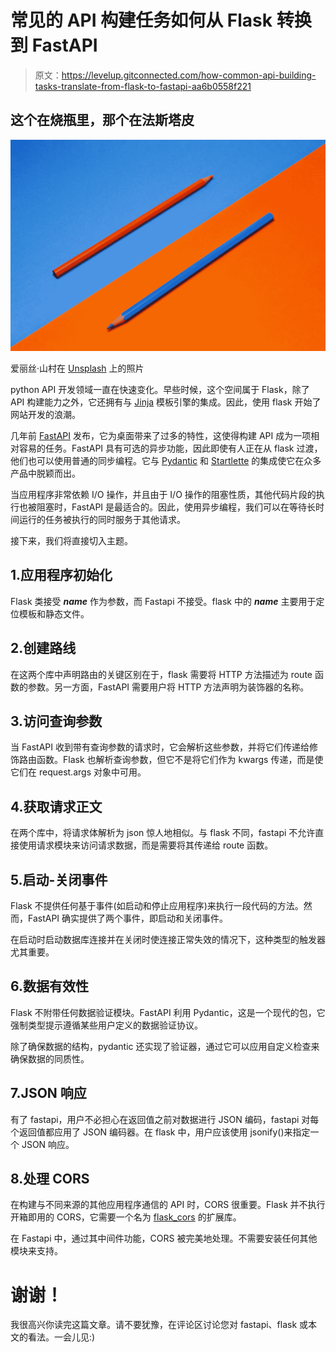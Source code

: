 # 常见的 API 构建任务如何从 Flask 转换到 FastAPI

> 原文：<https://levelup.gitconnected.com/how-common-api-building-tasks-translate-from-flask-to-fastapi-aa6b0558f221>

## 这个在烧瓶里，那个在法斯塔皮

![](img/c933897de1983658870f1d2d735c2e16.png)

爱丽丝·山村在 [Unsplash](https://unsplash.com?utm_source=medium&utm_medium=referral) 上的照片

python API 开发领域一直在快速变化。早些时候，这个空间属于 Flask，除了 API 构建能力之外，它还拥有与 [Jinja](https://jinja.palletsprojects.com/en/3.0.x/) 模板引擎的集成。因此，使用 flask 开始了网站开发的浪潮。

几年前 [FastAPI](https://fastapi.tiangolo.com/) 发布，它为桌面带来了过多的特性，这使得构建 API 成为一项相对容易的任务。FastAPI 具有可选的异步功能，因此即使有人正在从 flask 过渡，他们也可以使用普通的同步编程。它与 [Pydantic](https://pydantic-docs.helpmanual.io/) 和 [Startlette](https://www.starlette.io/) 的集成使它在众多产品中脱颖而出。

当应用程序非常依赖 I/O 操作，并且由于 I/O 操作的阻塞性质，其他代码片段的执行也被阻塞时，FastAPI 是最适合的。因此，使用异步编程，我们可以在等待长时间运行的任务被执行的同时服务于其他请求。

接下来，我们将直接切入主题。

## 1.应用程序初始化

Flask 类接受 *__name__* 作为参数，而 Fastapi 不接受。flask 中的 *__name__* 主要用于定位模板和静态文件。

## 2.创建路线

在这两个库中声明路由的关键区别在于，flask 需要将 HTTP 方法描述为 route 函数的参数。另一方面，FastAPI 需要用户将 HTTP 方法声明为装饰器的名称。

## 3.访问查询参数

当 FastAPI 收到带有查询参数的请求时，它会解析这些参数，并将它们传递给修饰路由函数。Flask 也解析查询参数，但它不是将它们作为 kwargs 传递，而是使它们在 request.args 对象中可用。

## 4.获取请求正文

在两个库中，将请求体解析为 json 惊人地相似。与 flask 不同，fastapi 不允许直接使用请求模块来访问请求数据，而是需要将其传递给 route 函数。

## 5.启动-关闭事件

Flask 不提供任何基于事件(如启动和停止应用程序)来执行一段代码的方法。然而，FastAPI 确实提供了两个事件，即启动和关闭事件。

在启动时启动数据库连接并在关闭时使连接正常失效的情况下，这种类型的触发器尤其重要。

## 6.数据有效性

Flask 不附带任何数据验证模块。FastAPI 利用 Pydantic，这是一个现代的包，它强制类型提示遵循某些用户定义的数据验证协议。

除了确保数据的结构，pydantic 还实现了验证器，通过它可以应用自定义检查来确保数据的同质性。

## 7.JSON 响应

有了 fastapi，用户不必担心在返回值之前对数据进行 JSON 编码，fastapi 对每个返回值都应用了 JSON 编码器。在 flask 中，用户应该使用 jsonify()来指定一个 JSON 响应。

## 8.处理 CORS

在构建与不同来源的其他应用程序通信的 API 时，CORS 很重要。Flask 并不执行开箱即用的 CORS，它需要一个名为 [flask_cors](https://flask-cors.readthedocs.io/en/latest/) 的扩展库。

在 Fastapi 中，通过其中间件功能，CORS 被完美地处理。不需要安装任何其他模块来支持。

# 谢谢！

我很高兴你读完这篇文章。请不要犹豫，在评论区讨论您对 fastapi、flask 或本文的看法。一会儿见:)